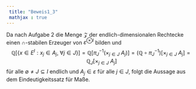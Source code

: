 ```yaml
---
 title: "Beweis1_3"
 mathjax : true
---
```

Da nach Aufgabe 2 die Menge $\mathcal{Z}$ der endlich-dimensionalen
Rechtecke einen $\cap$-stabilen Erzeuger von $\varepsilon^{ \otimes I}$
bilden und
$$\mathbb{Q}[\lbrace x \in E^{I} : x_{j} \in A_{j}, \: \forall j \in J\rbrace] = \mathbb{Q}[{\pi_{J}}^{-1}(\times_{j \in J} \: A_{j})] = (\mathbb{Q} \circ {\pi_{J}}^{-1})[\times_{j \in J} \: A_{j}] = \mathbb{Q}_{J}[\times_{j \in J} \: A_{j}]$$
für alle $\emptyset \neq J \subseteq I$ endlich und
$A_{j} \in \varepsilon$ für alle $j \in J$, folgt die Aussage aus dem
Eindeutigkeitssatz für Maße.
